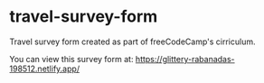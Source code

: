 # travel-survey-form
Travel survey form created as part of freeCodeCamp's cirriculum.

You can view this survey form at: https://glittery-rabanadas-198512.netlify.app/
